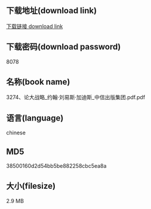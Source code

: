 ## 下载地址(download link)
[下载链接 download link](https://voluble-croquembouche-d321dc.netlify.app/?s=3274%E3%80%81%E8%AE%BA%E5%A4%A7%E6%88%98%E7%95%A5_%E7%BA%A6%E7%BF%B0%C2%B7%E5%88%98%E6%98%93%E6%96%AF%C2%B7%E5%8A%A0%E8%BF%AA%E6%96%AF_%E4%B8%AD%E4%BF%A1%E5%87%BA%E7%89%88%E9%9B%86%E5%9B%A2.pdf)

## 下载密码(download password)
8078

## 名称(book name)
3274、论大战略_约翰·刘易斯·加迪斯_中信出版集团.pdf.pdf

## 语言(language)
chinese

## MD5
38500160d2d54bb5be882258cbc5ea8a

## 大小(filesize)
2.9 MB
